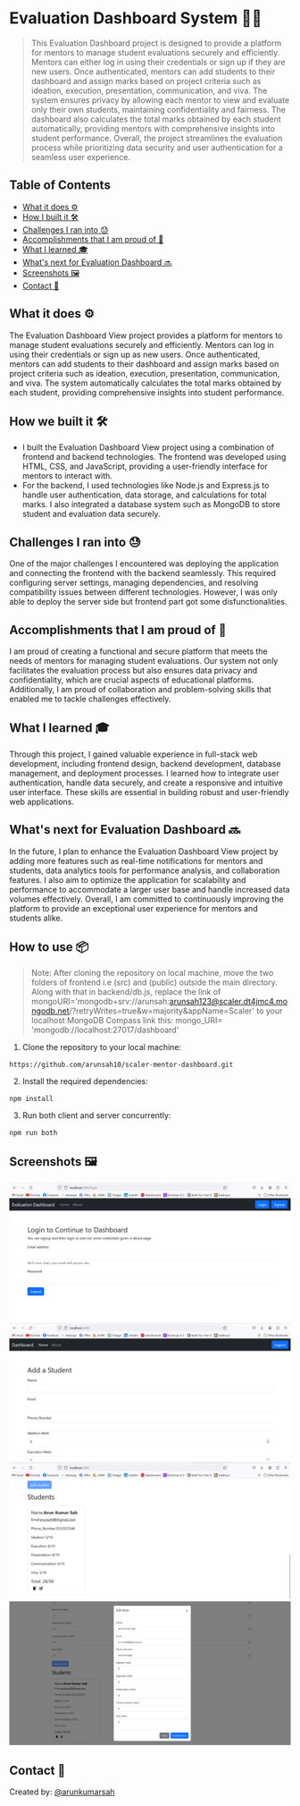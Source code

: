 # Evaluation Dashboard System 🧑‍💻
> This Evaluation Dashboard project is designed to provide a platform for mentors to manage student evaluations securely and efficiently. Mentors can either log in using their credentials or sign up if they are new users. Once authenticated, mentors can add students to their dashboard and assign marks based on project criteria such as ideation, execution, presentation, communication, and viva. The system ensures privacy by allowing each mentor to view and evaluate only their own students, maintaining confidentiality and fairness. The dashboard also calculates the total marks obtained by each student automatically, providing mentors with comprehensive insights into student performance. Overall, the project streamlines the evaluation process while prioritizing data security and user authentication for a seamless user experience.

## Table of Contents
* [What it does ⚙️](#what_it_does)
* [How I built it 🛠️](#built)
* [Challenges I ran into 😓](#challenges)
* [Accomplishments that I am proud of 🏅](#accomplishments)
* [What I learned 🎓](#learning)
* [What's next for Evaluation Dashboard 🔜](#what-next)
* [Screenshots 🖼️](#screenshots)
* [Contact 📩](#contact)

## What it does ⚙️
The Evaluation Dashboard View project provides a platform for mentors to manage student evaluations securely and efficiently. Mentors can log in using their credentials or sign up as new users. Once authenticated, mentors can add students to their dashboard and assign marks based on project criteria such as ideation, execution, presentation, communication, and viva. The system automatically calculates the total marks obtained by each student, providing comprehensive insights into student performance.

## How we built it 🛠️
- I built the Evaluation Dashboard View project using a combination of frontend and backend technologies. The frontend was developed using HTML, CSS, and JavaScript, providing a user-friendly interface for mentors to interact with.
- For the backend, I used technologies like Node.js and Express.js to handle user authentication, data storage, and calculations for total marks. I also integrated a database system such as MongoDB to store student and evaluation data securely.


## Challenges I ran into 😓
One of the major challenges I encountered was deploying the application and connecting the frontend with the backend seamlessly. This required configuring server settings, managing dependencies, and resolving compatibility issues between different technologies. However, I was only able to deploy the server side but frontend part got some disfunctionalities.


## Accomplishments that I am proud of 🏅
I am proud of creating a functional and secure platform that meets the needs of mentors for managing student evaluations. Our system not only facilitates the evaluation process but also ensures data privacy and confidentiality, which are crucial aspects of educational platforms. Additionally, I am proud of collaboration and problem-solving skills that enabled me to tackle challenges effectively.

## What I learned 🎓
Through this project, I gained valuable experience in full-stack web development, including frontend design, backend development, database management, and deployment processes. I learned how to integrate user authentication, handle data securely, and create a responsive and intuitive user interface. These skills are essential in building robust and user-friendly web applications.

## What's next for Evaluation Dashboard 🔜
In the future, I plan to enhance the Evaluation Dashboard View project by adding more features such as real-time notifications for mentors and students, data analytics tools for performance analysis, and collaboration features. I also aim to optimize the application for scalability and performance to accommodate a larger user base and handle increased data volumes effectively. Overall, I am committed to continuously improving the platform to provide an exceptional user experience for mentors and students alike.

## **How to use 📦**

> Note: After cloning the repository on local machine, move the two folders of frontend i.e (src) and (public) outside the main directory. Along with that in backend/db.js, replace the link of mongoURI='mongodb+srv://arunsah:arunsah123@scaler.dt4jmc4.mongodb.net/?retryWrites=true&w=majority&appName=Scaler' to your localhost MongoDB Compass link this: mongo_URI= 'mongodb://localhost:27017/dashboard'

1. Clone the repository to your local machine:

```
https://github.com/arunsah10/scaler-mentor-dashboard.git
```

2. Install the required dependencies: 

```
npm install
```

3. Run both client and server concurrently:

```
npm run both
```


## Screenshots 🖼️
![Signup](./image1.png)
![Main1](./image2.png)
![Main2](./image3.png)
![Main3](./image4.png)


## Contact 📩
Created by: [@arunkumarsah](https://www.linkedin.com/in/arunsah10/)
